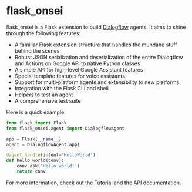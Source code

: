 # flask_onsei

flask_onsei is a Flask extension to build [Dialogflow](https://dialogflow.com/)
agents. It aims to shine through the following features:

* A familiar Flask extension structure that handles the mundane stuff behind
  the scenes
* Robust JSON serialization and deserialization of the entire Dialogflow and
  Actions on Google API to native Python classes
* A simple API for high-level Google Assistant features
* Special template features for voice assistants
* Support for multi-platform agents and extensibility to new platforms
* Integration with the Flask CLI and shell
* Helpers to test an agent
* A comprehensive test suite

Here is a quick example:

```python
from flask import Flask
from flask_onsei.agent import DialogflowAgent

app = Flask(__name__)
agent = DialogflowAgent(app)

@agent.handle(intent='HelloWorld')
def hello_world(conv):
    conv.ask('Hello world!')
    return conv
```

For more information, check out the Tutorial and the API documentation.
